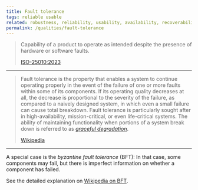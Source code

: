 ```yaml
---
title: Fault tolerance
tags: reliable usable
related: robustness, reliability, usability, availability, recoverability, faultlessness, graceful-degradation
permalink: /qualities/fault-tolerance
---
```


>Capability of a product to operate as intended despite the presence of hardware or software faults.
>
>[ISO-25010:2023](/references/#iso-25010-2023)

<hr class="with-no-margin"/>

>Fault tolerance is the property that enables a system to continue operating properly in the event of the failure of one or more faults within some of its components. 
>If its operating quality decreases at all, the decrease is proportional to the severity of the failure, as compared to a naively designed system, in which even a small failure can cause total breakdown. 
>Fault tolerance is particularly sought after in high-availability, mission-critical, or even life-critical systems. 
>The ability of maintaining functionality when portions of a system break down is referred to as [_graceful degradation_](/qualities/graceful-degradation).
>
>[Wikipedia](https://en.wikipedia.org/wiki/Fault_tolerance)

<hr>

A special case is the _byzantine fault tolerance_ (BFT): 
In that case, some components may fail, but there is imperfect information on whether a component has failed.

See the detailed explanation on [Wikipedia on BFT](https://en.wikipedia.org/wiki/Byzantine_fault).

